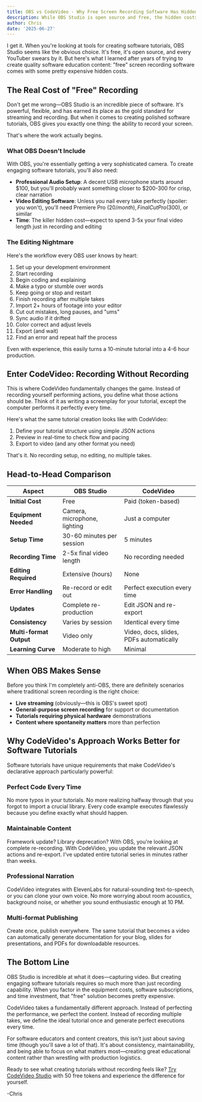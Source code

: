 ```yaml
---
title: OBS vs CodeVideo - Why Free Screen Recording Software Has Hidden Costs
description: While OBS Studio is open source and free, the hidden costs of creating engaging software tutorials add up fast. Here's why CodeVideo's declarative approach is worth the investment.
author: Chris
date: '2025-06-27'
---
```


I get it. When you're looking at tools for creating software tutorials, OBS Studio seems like the obvious choice. It's free, it's open source, and every YouTuber swears by it. But here's what I learned after years of trying to create quality software education content: "free" screen recording software comes with some pretty expensive hidden costs.

## The Real Cost of "Free" Recording

Don't get me wrong—OBS Studio is an incredible piece of software. It's powerful, flexible, and has earned its place as the gold standard for streaming and recording. But when it comes to creating polished software tutorials, OBS gives you exactly one thing: the ability to record your screen.

That's where the work actually begins.

### What OBS Doesn't Include

With OBS, you're essentially getting a very sophisticated camera. To create engaging software tutorials, you'll also need:

- **Professional Audio Setup**: A decent USB microphone starts around $100, but you'll probably want something closer to $200-300 for crisp, clear narration
- **Video Editing Software**: Unless you nail every take perfectly (spoiler: you won't), you'll need Premiere Pro ($20/month), Final Cut Pro ($300), or similar
- **Time**: The killer hidden cost—expect to spend 3-5x your final video length just in recording and editing

### The Editing Nightmare

Here's the workflow every OBS user knows by heart:

1. Set up your development environment
2. Start recording
3. Begin coding and explaining
4. Make a typo or stumble over words
5. Keep going or stop and restart
6. Finish recording after multiple takes
7. Import 2+ hours of footage into your editor
8. Cut out mistakes, long pauses, and "ums"
9. Sync audio if it drifted
10. Color correct and adjust levels
11. Export (and wait)
12. Find an error and repeat half the process

Even with experience, this easily turns a 10-minute tutorial into a 4-6 hour production.

## Enter CodeVideo: Recording Without Recording

This is where CodeVideo fundamentally changes the game. Instead of recording yourself performing actions, you define what those actions should be. Think of it as writing a screenplay for your tutorial, except the computer performs it perfectly every time.

Here's what the same tutorial creation looks like with CodeVideo:

1. Define your tutorial structure using simple JSON actions
2. Preview in real-time to check flow and pacing
3. Export to video (and any other format you need)

That's it. No recording setup, no editing, no multiple takes.

## Head-to-Head Comparison

| Aspect | OBS Studio | CodeVideo |
|--------|------------|-----------|
| **Initial Cost** | Free | Paid (token-based) |
| **Equipment Needed** | Camera, microphone, lighting | Just a computer |
| **Setup Time** | 30-60 minutes per session | 5 minutes |
| **Recording Time** | 2-5x final video length | No recording needed |
| **Editing Required** | Extensive (hours) | None |
| **Error Handling** | Re-record or edit out | Perfect execution every time |
| **Updates** | Complete re-production | Edit JSON and re-export |
| **Consistency** | Varies by session | Identical every time |
| **Multi-format Output** | Video only | Video, docs, slides, PDFs automatically |
| **Learning Curve** | Moderate to high | Minimal |

## When OBS Makes Sense

Before you think I'm completely anti-OBS, there are definitely scenarios where traditional screen recording is the right choice:

- **Live streaming** (obviously—this is OBS's sweet spot)
- **General-purpose screen recording** for support or documentation
- **Tutorials requiring physical hardware** demonstrations
- **Content where spontaneity matters** more than perfection

## Why CodeVideo's Approach Works Better for Software Tutorials

Software tutorials have unique requirements that make CodeVideo's declarative approach particularly powerful:

### Perfect Code Every Time

No more typos in your tutorials. No more realizing halfway through that you forgot to import a crucial library. Every code example executes flawlessly because you define exactly what should happen.

### Maintainable Content

Framework update? Library deprecation? With OBS, you're looking at complete re-recording. With CodeVideo, you update the relevant JSON actions and re-export. I've updated entire tutorial series in minutes rather than weeks.

### Professional Narration

CodeVideo integrates with ElevenLabs for natural-sounding text-to-speech, or you can clone your own voice. No more worrying about room acoustics, background noise, or whether you sound enthusiastic enough at 10 PM.

### Multi-format Publishing

Create once, publish everywhere. The same tutorial that becomes a video can automatically generate documentation for your blog, slides for presentations, and PDFs for downloadable resources.

## The Bottom Line

OBS Studio is incredible at what it does—capturing video. But creating engaging software tutorials requires so much more than just recording capability. When you factor in the equipment costs, software subscriptions, and time investment, that "free" solution becomes pretty expensive.

CodeVideo takes a fundamentally different approach. Instead of perfecting the performance, we perfect the content. Instead of recording multiple takes, we define the ideal tutorial once and generate perfect executions every time.

For software educators and content creators, this isn't just about saving time (though you'll save a lot of that). It's about consistency, maintainability, and being able to focus on what matters most—creating great educational content rather than wrestling with production logistics.

Ready to see what creating tutorials without recording feels like? [Try CodeVideo Studio](https://studio.codevideo.io) with 50 free tokens and experience the difference for yourself.

-Chris